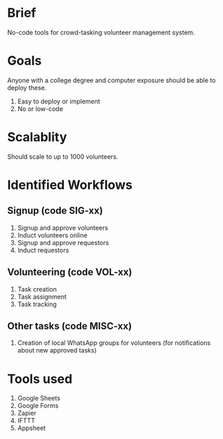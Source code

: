 # Brief

No-code tools for crowd-tasking volunteer management system.

# Goals

Anyone with a college degree and computer exposure should be able to deploy these.

1. Easy to deploy or implement
2. No or low-code

# Scalablity

Should scale to up to 1000 volunteers.


# Identified Workflows

## Signup (code SIG-xx)

1. Signup and approve volunteers
2. Induct volunteers online
3. Signup and approve requestors
4. Induct requestors

## Volunteering (code VOL-xx)

1. Task creation
2. Task assignment
3. Task tracking

## Other tasks (code MISC-xx)

1. Creation of local WhatsApp groups for volunteers (for notifications about new approved tasks)


# Tools used

1. Google Sheets
2. Google Forms
3. Zapier
4. IFTTT
5. Appsheet


